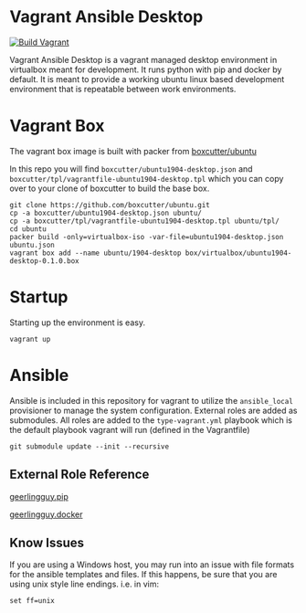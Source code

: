 # Vagrant Ansible Desktop
[![Build Vagrant](https://github.com/rkialashaki/vagrant-ansible-desktop/workflows/Build%20Vagrant/badge.svg?branch=master)](https://github.com/rkialashaki/setup-vagrant/actions)

Vagrant Ansible Desktop is a vagrant managed desktop environment in virtualbox meant for development.  It runs python with pip and docker by default.  It is meant to provide a working ubuntu linux based development environment that is repeatable between work environments.  

# Vagrant Box

The vagrant box image is built with packer from [boxcutter/ubuntu](https://github.com/boxcutter/ubuntu)

In this repo you will find `boxcutter/ubuntu1904-desktop.json` and `boxcutter/tpl/vagrantfile-ubuntu1904-desktop.tpl` which you can copy over to your clone of boxcutter to build the base box.

```
git clone https://github.com/boxcutter/ubuntu.git
cp -a boxcutter/ubuntu1904-desktop.json ubuntu/
cp -a boxcutter/tpl/vagrantfile-ubuntu1904-desktop.tpl ubuntu/tpl/
cd ubuntu
packer build -only=virtualbox-iso -var-file=ubuntu1904-desktop.json ubuntu.json
vagrant box add --name ubuntu/1904-desktop box/virtualbox/ubuntu1904-desktop-0.1.0.box
```

# Startup

Starting up the environment is easy.

```
vagrant up
```

# Ansible

Ansible is included in this repository for vagrant to utilize the `ansible_local` provisioner to manage the system configuration.  External roles are added as submodules.  All roles are added to the `type-vagrant.yml` playbook which is the default playbook vagrant will run (defined in the Vagrantfile)

```
git submodule update --init --recursive
```

## External Role Reference

[geerlingguy.pip](https://galaxy.ansible.com/geerlingguy/pip)

[geerlingguy.docker](https://galaxy.ansible.com/geerlingguy/docker)


## Know Issues

If you are using a Windows host, you may run into an issue with file formats
for the ansible templates and files.  If this happens, be sure that you are
using unix style line endings.  i.e. in vim:

```
set ff=unix
```
